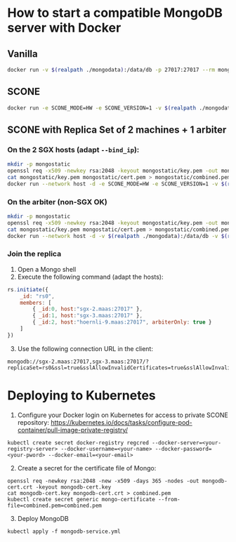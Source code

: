 # How to start a compatible MongoDB server with Docker

## Vanilla

```bash
docker run -v $(realpath ./mongodata):/data/db -p 27017:27017 --rm mongo:3.4 mongod --sslMode preferSSL --sslAllowConnectionsWithoutCertificates --sslPEMKeyFile /data/db/combined.pem --sslAllowInvalidCertificates
```

## SCONE

```bash
docker run -e SCONE_MODE=HW -e SCONE_VERSION=1 -v $(realpath ./mongodata):/data/db -p 27017:27017 --rm --device /dev/isgx sconecuratedimages/apps:mongodb-3.4.4-alpine mongod --sslMode preferSSL --sslAllowConnectionsWithoutCertificates --sslPEMKeyFile /data/db/combined.pem --sslAllowInvalidCertificates
```

## SCONE with Replica Set of 2 machines + 1 arbiter

### On the 2 SGX hosts (adapt `--bind_ip`):

```bash
mkdir -p mongostatic
openssl req -x509 -newkey rsa:2048 -keyout mongostatic/key.pem -out mongostatic/cert.pem -days 365 -nodes
cat mongostatic/key.pem mongostatic/cert.pem > mongostatic/combined.pem
docker run --network host -d -e SCONE_MODE=HW -e SCONE_VERSION=1 -v $(realpath ./mongodata):/data/db -v $(realpath ./mongostatic):/data/static --device /dev/isgx sconecuratedimages/apps:mongodb-3.4.4-alpine mongod --sslMode preferSSL --sslAllowConnectionsWithoutCertificates --sslPEMKeyFile /data/static/combined.pem --sslAllowInvalidCertificates --replSet rs0 --bind_ip sgx-2.maas
```

### On the arbiter (non-SGX OK)

```bash
mkdir -p mongostatic
openssl req -x509 -newkey rsa:2048 -keyout mongostatic/key.pem -out mongostatic/cert.pem -days 365 -nodes
cat mongostatic/key.pem mongostatic/cert.pem > mongostatic/combined.pem
docker run --network host -d -v $(realpath ./mongodata):/data/db -v $(realpath ./mongostatic):/data/static mongo:3.4 mongod --sslMode preferSSL --sslAllowConnectionsWithoutCertificates --sslPEMKeyFile /data/static/combined.pem --sslAllowInvalidCertificates --replSet rs0 --bind_ip hoernli-9.maas
```

### Join the replica

1. Open a Mongo shell
2. Execute the following command (adapt the hosts):
```javascript
rs.initiate({
    _id: "rs0",
    members: [
        { _id:0, host:"sgx-2.maas:27017" },
        { _id:1, host:"sgx-3.maas:27017" },
        { _id:2, host:"hoernli-9.maas:27017", arbiterOnly: true }
    ]
})
```
3. Use the following connection URL in the client:
```
mongodb://sgx-2.maas:27017,sgx-3.maas:27017/?replicaSet=rs0&ssl=true&sslAllowInvalidCertificates=true&sslAllowInvalidHostnames=true
```

# Deploying to Kubernetes

1. Configure your Docker login on Kubernetes for access to private SCONE repository: https://kubernetes.io/docs/tasks/configure-pod-container/pull-image-private-registry/
```
kubectl create secret docker-registry regcred --docker-server=<your-registry-server> --docker-username=<your-name> --docker-password=<your-pword> --docker-email=<your-email>
```
2. Create a secret for the certificate file of Mongo:
```
openssl req -newkey rsa:2048 -new -x509 -days 365 -nodes -out mongodb-cert.crt -keyout mongodb-cert.key
cat mongodb-cert.key mongodb-cert.crt > combined.pem
kubectl create secret generic mongo-certificate --from-file=combined.pem=combined.pem
```
3. Deploy MongoDB
```
kubectl apply -f mongodb-service.yml
```
